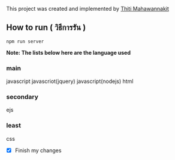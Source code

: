 This project was created and implemented by [Thiti Mahawannakit](https://www.facebook.com/n.o.m.o.r.e.1.2.8.0.2)

## How to run ( วิธีการรัน )
`npm run server`



**Note: The lists below here are the language used**
### main
javascript javascriot(jquery) javascript(nodejs) html
### secondary
ejs
### least
css

- [x] Finish my changes
